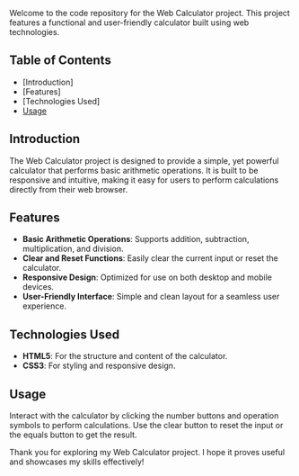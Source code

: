 Welcome to the code repository for the Web Calculator project. This project features a functional and user-friendly calculator built using web technologies.

## Table of Contents

- [Introduction]
- [Features]
- [Technologies Used]
- [Usage](#usage)

## Introduction

The Web Calculator project is designed to provide a simple, yet powerful calculator that performs basic arithmetic operations. It is built to be responsive and intuitive, making it easy for users to perform calculations directly from their web browser.

## Features

- **Basic Arithmetic Operations**: Supports addition, subtraction, multiplication, and division.
- **Clear and Reset Functions**: Easily clear the current input or reset the calculator.
- **Responsive Design**: Optimized for use on both desktop and mobile devices.
- **User-Friendly Interface**: Simple and clean layout for a seamless user experience.

## Technologies Used

- **HTML5**: For the structure and content of the calculator.
- **CSS3**: For styling and responsive design.

## Usage

Interact with the calculator by clicking the number buttons and operation symbols to perform calculations. Use the clear button to reset the input or the equals button to get the result.

Thank you for exploring my Web Calculator project. I hope it proves useful and showcases my skills effectively!
